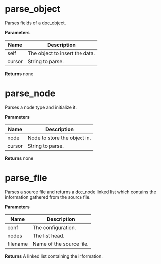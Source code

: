 # parse_object
Parses fields of a doc_object.

**Parameters**

**Name** | **Description**
-------- | ---------------
self | The object to insert the data.
cursor | String to parse.

**Returns**
none

# parse_node
Parses a node type and initialize it.

**Parameters**

**Name** | **Description**
-------- | ---------------
node | Node to store the object in.
cursor | String to parse.

**Returns**
none

# parse_file
Parses a source file and returns a doc_node linked list
which contains the information gathered from the source file.

**Parameters**

**Name** | **Description**
-------- | ---------------
conf | The configuration.
nodes | The list head.
filename | Name of the source file.

**Returns**
A linked list containing the information.
